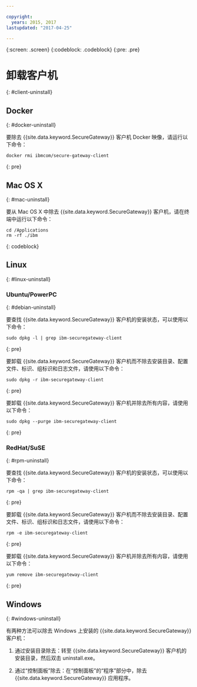 ```yaml
---

copyright:
  years: 2015, 2017
lastupdated: "2017-04-25"

---
```

{:screen: .screen}
{:codeblock: .codeblock}
{:pre: .pre}

# 卸载客户机
{: #client-uninstall}

## Docker
{: #docker-uninstall}

要除去 {{site.data.keyword.SecureGateway}} 客户机 Docker 映像，请运行以下命令：

```
docker rmi ibmcom/secure-gateway-client
```
{: pre}

## Mac OS X
{: #mac-uninstall}

要从 Mac OS X 中除去 {{site.data.keyword.SecureGateway}} 客户机，请在终端中运行以下命令：

```
cd /Applications
rm -rf ./ibm
```
{: codeblock}

## Linux
{: #linux-uninstall}

### Ubuntu/PowerPC
{: #debian-uninstall}

要查找 {{site.data.keyword.SecureGateway}} 客户机的安装状态，可以使用以下命令：

```
sudo dpkg -l | grep ibm-securegateway-client
```
{: pre}

要卸载 {{site.data.keyword.SecureGateway}} 客户机而不除去安装目录、配置文件、标识、组标识和日志文件，请使用以下命令：

```
sudo dpkg -r ibm-securegateway-client
```
{: pre}

要卸载 {{site.data.keyword.SecureGateway}} 客户机并除去所有内容，请使用以下命令：

```
sudo dpkg --purge ibm-securegateway-client
```
{: pre}

### RedHat/SuSE
{: #rpm-uninstall}

要查找 {{site.data.keyword.SecureGateway}} 客户机的安装状态，可以使用以下命令：

```
rpm -qa | grep ibm-securegateway-client
```
{: pre}

要卸载 {{site.data.keyword.SecureGateway}} 客户机而不除去安装目录、配置文件、标识、组标识和日志文件，请使用以下命令：

```
rpm -e ibm-securegateway-client
```
{: pre}

要卸载 {{site.data.keyword.SecureGateway}} 客户机并除去所有内容，请使用以下命令：

```
yum remove ibm-securegateway-client
```
{: pre}

## Windows
{: #windows-uninstall}

有两种方法可以除去 Windows 上安装的 {{site.data.keyword.SecureGateway}} 客户机：

1. 通过安装目录除去：转至 {{site.data.keyword.SecureGateway}} 客户机的安装目录，然后双击 uninstall.exe。

2. 通过“控制面板”除去：在“控制面板”的“程序”部分中，除去 {{site.data.keyword.SecureGateway}} 应用程序。
